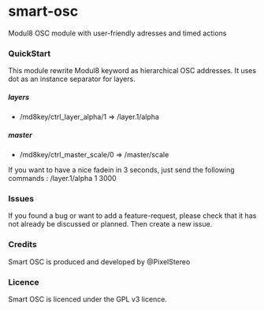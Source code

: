 # smart-osc
Modul8 OSC module with user-friendly adresses and timed actions

### QuickStart
This module rewrite Modul8 keyword as hierarchical OSC addresses. It uses dot as an instance separator for layers.
##### layers
* /md8key/ctrl_layer_alpha/1 => /layer.1/alpha 
##### master
* /md8key/ctrl_master_scale/0 => /master/scale

If you want to have a nice fadein in 3 seconds, just send the following commands : 
/layer.1/alpha 1 3000

### Issues
If you found a bug or want to add a feature-request, please check that it has not already be discussed or planned. Then create a new issue.

### Credits
Smart OSC is produced and developed by @PixelStereo

### Licence
Smart OSC is licenced under the GPL v3 licence.